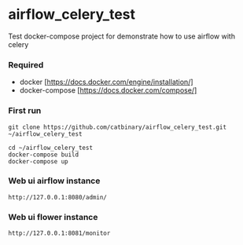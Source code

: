 # airflow_celery_test
Test docker-compose project for demonstrate how to use airflow with celery

### Required
- docker [https://docs.docker.com/engine/installation/]
- docker-compose [https://docs.docker.com/compose/]

### First run
```
git clone https://github.com/catbinary/airflow_celery_test.git ~/airflow_celery_test

cd ~/airflow_celery_test
docker-compose build
docker-compose up
```

### Web ui airflow instance

`http://127.0.0.1:8080/admin/`

### Web ui flower instance

`http://127.0.0.1:8081/monitor`